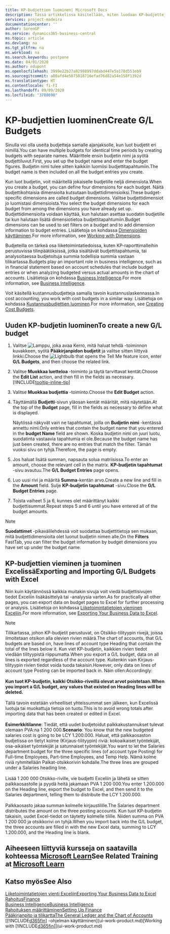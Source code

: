 ```yaml
---
title: KP-budjettien luominen| Microsoft Docs
description: Tässä artikkelissa käsitellään, miten luodaan KP-budjetteja ennustamaan erilaisia taloudellisia toimintoja ja miten dimensiot määritetään liiketoimintatietoja varten.
services: project-madeira
documentationcenter: ''
author: SorenGP
ms.service: dynamics365-business-central
ms.topic: article
ms.devlang: na
ms.tgt_pltfrm: na
ms.workload: na
ms.search.keywords: postpone
ms.date: 04/01/2020
ms.author: edupont
ms.openlocfilehash: 3999e22b27a92988997ddabd447e5a178d551eb9
ms.sourcegitcommit: a80afd4e5075018716efad76d82a54e158f1392d
ms.translationtype: HT
ms.contentlocale: fi-FI
ms.lasthandoff: 09/09/2020
ms.locfileid: "3788698"
---
```

# <a name="create-gl-budgets"></a><span data-ttu-id="3e337-103">KP-budjettien luominen</span><span class="sxs-lookup"><span data-stu-id="3e337-103">Create G/L Budgets</span></span>
<span data-ttu-id="3e337-104">Sinulla voi olla useita budjetteja samalle ajanjaksolle, kun luot budjetit eri nimillä.</span><span class="sxs-lookup"><span data-stu-id="3e337-104">You can have multiple budgets for identical time periods by creating budgets with separate names.</span></span> <span data-ttu-id="3e337-105">Määrittele ensin budjetin nimi ja syötä budjettiluvut.</span><span class="sxs-lookup"><span data-stu-id="3e337-105">First, you set up the budget name and enter the budget figures.</span></span> <span data-ttu-id="3e337-106">Budjetin nimi tulee sitten kaikkiin luomiisi budjettitapahtumiin.</span><span class="sxs-lookup"><span data-stu-id="3e337-106">The budget name is then included on all the budget entries you create.</span></span>  

<span data-ttu-id="3e337-107">Kun luot budjetin, voit määritellä jokaiselle budjetille neljä dimensiota.</span><span class="sxs-lookup"><span data-stu-id="3e337-107">When you create a budget, you can define four dimensions for each budget.</span></span> <span data-ttu-id="3e337-108">Näitä budjettikohtaisia dimensioita kutsutaan budjettidimensioiksi.</span><span class="sxs-lookup"><span data-stu-id="3e337-108">These budget-specific dimensions are called budget dimensions.</span></span> <span data-ttu-id="3e337-109">Valitse budjettidimensiot jo luomistasi dimensioista.</span><span class="sxs-lookup"><span data-stu-id="3e337-109">You select the budget dimensions for each budget from among the dimensions you have already set up.</span></span> <span data-ttu-id="3e337-110">Budjettidimensioita voidaan käyttää, kun halutaan asettaa suodatin budjetille tai kun halutaan lisätä dimensiotietoa budjettitapahtumiin.</span><span class="sxs-lookup"><span data-stu-id="3e337-110">Budget dimensions can be used to set filters on a budget and to add dimension information to budget entries.</span></span> <span data-ttu-id="3e337-111">Lisätietoja on kohdassa [Dimensioiden käyttäminen](finance-dimensions.md).</span><span class="sxs-lookup"><span data-stu-id="3e337-111">For more information, see [Working with Dimensions](finance-dimensions.md).</span></span>

<span data-ttu-id="3e337-112">Budjeteilla on tärkeä osa liiketoimintatiedoissa, kuten KP-raporttimalleihin perustuvissa tilinpäätöksissä, jotka sisältävät budjettitapahtumia, tai analysoitaessa budjetoituja summia todellisia summia vastaan tilikartassa.</span><span class="sxs-lookup"><span data-stu-id="3e337-112">Budgets play an important role in business intelligence, such as in financial statement based on account schedules that include budget entries or when analyzing budgeted versus actual amounts in the chart of accounts.</span></span> <span data-ttu-id="3e337-113">Lisätietoja on kohdassa [Business Intelligence](bi.md).</span><span class="sxs-lookup"><span data-stu-id="3e337-113">For more information, see [Business Intelligence](bi.md).</span></span>

<span data-ttu-id="3e337-114">Voit käsitellä kustannusbudjetteja samalla tavoin kustannuslaskennassa.</span><span class="sxs-lookup"><span data-stu-id="3e337-114">In cost accounting, you work with cost budgets in a similar way.</span></span> <span data-ttu-id="3e337-115">Lisätietoja on kohdassa [Kustannusbudjettien luominen](finance-create-cost-budgets.md).</span><span class="sxs-lookup"><span data-stu-id="3e337-115">For more information, see [Creating Cost Budgets](finance-create-cost-budgets.md).</span></span>    

## <a name="to-create-a-new-gl-budget"></a><span data-ttu-id="3e337-116">Uuden KP-budjetin luominen</span><span class="sxs-lookup"><span data-stu-id="3e337-116">To create a new G/L budget</span></span>  
1. <span data-ttu-id="3e337-117">Valitse ![Lamppu, joka avaa Kerro, mitä haluat tehdä -toiminnon](media/ui-search/search_small.png "Kerro, mitä haluat tehdä") kuvakkeen, syötä **Pääkirjanpidon budjetit** ja valitse sitten liittyvä linkki.</span><span class="sxs-lookup"><span data-stu-id="3e337-117">Choose the ![Lightbulb that opens the Tell Me feature](media/ui-search/search_small.png "Tell me what you want to do") icon, enter **G/L Budgets**, and then choose the related link.</span></span>  
2. <span data-ttu-id="3e337-118">Valitse **Muokkaa luetteloa** -toiminto ja täytä tarvittavat kentät.</span><span class="sxs-lookup"><span data-stu-id="3e337-118">Choose the **Edit List** action, and then fill in the fields as necessary.</span></span> [!INCLUDE[tooltip-inline-tip](includes/tooltip-inline-tip_md.md)]  
3. <span data-ttu-id="3e337-119">Valitse **Muokkaa budjettia** -toiminto.</span><span class="sxs-lookup"><span data-stu-id="3e337-119">Choose the **Edit Budget** action.</span></span>
4. <span data-ttu-id="3e337-120">Täyttämällä **Budjetti**-sivun yläosan kentät määrität, mitä näytetään.</span><span class="sxs-lookup"><span data-stu-id="3e337-120">At the top of the **Budget** page, fill in the fields as necessary to define what is displayed.</span></span>  

    <span data-ttu-id="3e337-121">Näytössä näkyvät vain ne tapahtumat, joilla on **Budjetin nimi** -kentässä annettu nimi.</span><span class="sxs-lookup"><span data-stu-id="3e337-121">Only entries that contain the budget name that you entered in the **budget Name** field are shown.</span></span> <span data-ttu-id="3e337-122">Koska budjetin nimi on juuri luotu, suodatinta vastaavia tapahtumia ei ole.</span><span class="sxs-lookup"><span data-stu-id="3e337-122">Because the budget name has just been created, there are no entries that match the filter.</span></span> <span data-ttu-id="3e337-123">Tämän vuoksi sivu on tyhjä.</span><span class="sxs-lookup"><span data-stu-id="3e337-123">Therefore, the page is empty.</span></span>  
5. <span data-ttu-id="3e337-124">Jos haluat lisätä summan, napsauta solua matriisissa.</span><span class="sxs-lookup"><span data-stu-id="3e337-124">To enter an amount, choose the relevant cell in the matrix.</span></span> <span data-ttu-id="3e337-125">**KP-budjetin tapahtumat** -sivu avautuu.</span><span class="sxs-lookup"><span data-stu-id="3e337-125">The **G/L Budget Entries** page opens.</span></span>  
6. <span data-ttu-id="3e337-126">Luo uusi rivi ja määritä **Summa**-kentän arvo.</span><span class="sxs-lookup"><span data-stu-id="3e337-126">Create a new line and fill in the **Amount** field.</span></span> <span data-ttu-id="3e337-127">Sulje **KP-budjetin tapahtumat** -sivu.</span><span class="sxs-lookup"><span data-stu-id="3e337-127">Close the **G/L Budget Entries** page.</span></span>  
7. <span data-ttu-id="3e337-128">Toista vaiheet 5 ja 6, kunnes olet määrittänyt kaikki budjettisummat.</span><span class="sxs-lookup"><span data-stu-id="3e337-128">Repeat steps 5 and 6 until you have entered all of the budget amounts.</span></span>  

> [!NOTE]  
>  <span data-ttu-id="3e337-129">**Suodattimet** -pikavälilehdessä voit suodattaa budjettitietoja sen mukaan, mitä budjettidimensioita olet luonut budjetin nimen alle.</span><span class="sxs-lookup"><span data-stu-id="3e337-129">On the **Filters** FastTab, you can filter the budget information by budget dimensions you have set up under the budget name.</span></span>

## <a name="exporting-and-importing-gl-budgets-with-excel"></a><span data-ttu-id="3e337-130">KP-budjettien vieminen ja tuominen Excelissä</span><span class="sxs-lookup"><span data-stu-id="3e337-130">Exporting and Importing G/L Budgets with Excel</span></span>
<span data-ttu-id="3e337-131">Niin kuin käytännössä kaikkia muitakin sivuja voit viedä budjettisivujen tiedot Exceliin lisäkäsittelyä tai -analyysia varten.</span><span class="sxs-lookup"><span data-stu-id="3e337-131">As for practically all other pages, you can export data on budget pages to Excel for further processing or analysis.</span></span> <span data-ttu-id="3e337-132">Lisätietoja on kohdassa [Liiketoimintatietojen vieminen Exceliin](about-export-data.md).</span><span class="sxs-lookup"><span data-stu-id="3e337-132">For more information, see [Exporting Your Business Data to Excel](about-export-data.md).</span></span>

> [!NOTE]
> <span data-ttu-id="3e337-133">Tilikartassa, johon KP-budjetit perustuvat, on Otsikko-tilityypin rivejä, joissa ilmoitetaan otsikon alla olevien rivien määrä.</span><span class="sxs-lookup"><span data-stu-id="3e337-133">The chart of accounts, that G/L budgets are based on, have lines of account type Heading that contain the total of the lines below it.</span></span> <span data-ttu-id="3e337-134">Kun viet KP-budjetin, kaikkien rivien tiedot viedään tilityypistä riippumatta.</span><span class="sxs-lookup"><span data-stu-id="3e337-134">When you export a G/L budget, data on all lines is exported regardless of the account type.</span></span> <span data-ttu-id="3e337-135">Kuitenkin vain Kirjaus-tilityypin rivien tiedot voida tuoda takaisin.</span><span class="sxs-lookup"><span data-stu-id="3e337-135">However, only data on lines of account type Posting can be imported back in.</span></span> <span data-ttu-id="3e337-136">Näin ollen:</span><span class="sxs-lookup"><span data-stu-id="3e337-136">Accordingly:</span></span> <br /><br /> <span data-ttu-id="3e337-137">**Kun tuot KP-budjetin, kaikki Otsikko-riveillä olevat arvot poistetaan.**</span><span class="sxs-lookup"><span data-stu-id="3e337-137">**When you import a G/L budget, any values that existed on Heading lines will be deleted.**</span></span> <br /><br /> <span data-ttu-id="3e337-138">Tällä tavoin estetään virheelliset yhteissummat sen jälkeen, kun Excelissä luotuja tai muokattuja tietoja on tuotu.</span><span class="sxs-lookup"><span data-stu-id="3e337-138">This is to avoid wrong totals after importing data that has been created or edited in Excel.</span></span><br /><br /> <span data-ttu-id="3e337-139">**Esimerkkitilanne**: Tiedät, että uudet budjetoidut palkkakustannukset tulevat olemaan PVA:na 1 200 000.</span><span class="sxs-lookup"><span data-stu-id="3e337-139">**Scenario**: You know that the new budgeted salaries cost is going to be LCY 1.200.000.</span></span> <span data-ttu-id="3e337-140">Haluat, että palkkaosaston budjetissa on tietyt kolme (Kirjaus-tilityypin) riviä: kokoaikaiset työntekijät, osa-aikaiset työntekijät ja satunnaiset työntekijät.</span><span class="sxs-lookup"><span data-stu-id="3e337-140">You want to let the Salaries department budget for the three specific lines (of account type Posting) for Full-time Employees, Part-time Employees, and Temp Help.</span></span> <span data-ttu-id="3e337-141">Nämä kolme riviä ryhmitellään Palkat-otsikkorivin kohdalle.</span><span class="sxs-lookup"><span data-stu-id="3e337-141">The three lines are grouped under a Salaries heading line.</span></span><br /><br /><span data-ttu-id="3e337-142">Lisää 1 200 000 Otsikko-riville, vie budjetti Exceliin ja lähetä se sitten palkkaosastolle ja pyydä heitä jakamaan PVA 1 200 000.</span><span class="sxs-lookup"><span data-stu-id="3e337-142">You enter 1.200.000 on the Heading line, export the budget to Excel, and then send it to the Salaries department, telling them to distribute the LCY 1.200.000.</span></span><br /><br /> <span data-ttu-id="3e337-143">Palkkaosasto jakaa summan kolmelle kirjaustilille.</span><span class="sxs-lookup"><span data-stu-id="3e337-143">The Salaries department distributes the amount on the three posting accounts.</span></span> <span data-ttu-id="3e337-144">Kun tuot KP-budjetin takaisin, uudet Excel-tiedot on täytetty kolmelle tilille. Niiden summa on PVA 1 200 000 ja otsikkorivi on tyhjä.</span><span class="sxs-lookup"><span data-stu-id="3e337-144">When you import back into the G/L budget, the three accounts are filled in with the new Excel data, summing to LCY 1.200.000, and the Heading line is blank.</span></span>

## <a name="see-related-training-at-microsoft-learn"></a><span data-ttu-id="3e337-145">Aiheeseen liittyviä kursseja on saatavilla kohteessa [Microsoft Learn](/learn/modules/budgets-exchange-rates-dynamics-365-business-central/index)</span><span class="sxs-lookup"><span data-stu-id="3e337-145">See Related Training at [Microsoft Learn](/learn/modules/budgets-exchange-rates-dynamics-365-business-central/index)</span></span>

## <a name="see-also"></a><span data-ttu-id="3e337-146">Katso myös</span><span class="sxs-lookup"><span data-stu-id="3e337-146">See Also</span></span>
[<span data-ttu-id="3e337-147">Liiketoimintatietojen vienti Exceliin</span><span class="sxs-lookup"><span data-stu-id="3e337-147">Exporting Your Business Data to Excel</span></span>](about-export-data.md)  
[<span data-ttu-id="3e337-148">Rahoitus</span><span class="sxs-lookup"><span data-stu-id="3e337-148">Finance</span></span>](finance.md)  
[<span data-ttu-id="3e337-149">Business Intelligence</span><span class="sxs-lookup"><span data-stu-id="3e337-149">Business Intelligence</span></span>](bi.md)  
[<span data-ttu-id="3e337-150">Rahoituksen määrittäminen</span><span class="sxs-lookup"><span data-stu-id="3e337-150">Setting Up Finance</span></span>](finance-setup-finance.md)  
[<span data-ttu-id="3e337-151">Pääkirjanpito ja tilikartta</span><span class="sxs-lookup"><span data-stu-id="3e337-151">The General Ledger and the Chart of Accounts</span></span>](finance-general-ledger.md)  
<span data-ttu-id="3e337-152">[[!INCLUDE[d365fin](includes/d365fin_md.md)] -ohjelman käyttäminen](ui-work-product.md)</span><span class="sxs-lookup"><span data-stu-id="3e337-152">[Working with [!INCLUDE[d365fin](includes/d365fin_md.md)]](ui-work-product.md)</span></span>  
